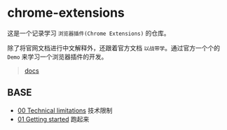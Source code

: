 # chrome-extensions

这是一个记录学习 `浏览器插件(Chrome Extensions)` 的仓库。

除了将官网文档进行中文解释外，还跟着官方文档 `以战带学`。通过官方一个个的 `Demo` 来学习一个浏览器插件的开发。

> [docs](https://developer.chrome.com/docs/extensions/mv3/getstarted)

## BASE

- [00 Technical limitations](https://github.com/JunyWuuuu91/chrome-extensions/blob/main/docs/00.Technical%20limitations.md) 技术限制
- [01 Getting started](https://github.com/JunyWuuuu91/chrome-extensions/blob/main/docs/01.Getting%20started.md) 跑起来
